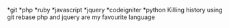 *git
*php
*ruby
*javascript
*jquery
*codeigniter
*python 
Killing history using git rebase
php and jquery are my favourite language